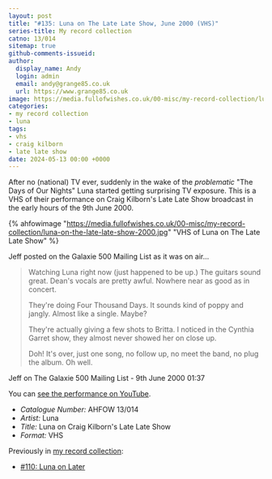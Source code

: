 ```yaml
---
layout: post
title: "#135: Luna on The Late Late Show, June 2000 (VHS)"
series-title: My record collection
catno: 13/014
sitemap: true
github-comments-issueid:
author:
  display_name: Andy
  login: admin
  email: andy@grange85.co.uk
  url: https://www.grange85.co.uk
image: https://media.fullofwishes.co.uk/00-misc/my-record-collection/luna-on-the-late-late-show-2000.jpg
categories:
- my record collection
- luna
tags:
- vhs
- craig kilborn
- late late show
date: 2024-05-13 00:00 +0000
---
```

After no (national) TV ever, suddenly in the wake of the _problematic_ "The Days of Our Nights" Luna started getting surprising TV exposure. This is a VHS of their performance on Craig Kilborn's Late Late Show broadcast in the early hours of the 9th June 2000.

{% ahfowimage "https://media.fullofwishes.co.uk/00-misc/my-record-collection/luna-on-the-late-late-show-2000.jpg" "VHS of Luna on The Late Late Show" %}

Jeff posted on the Galaxie 500 Mailing List as it was on air...

<blockquote>
<p>
Watching Luna right now (just happened to be up.)
The guitars sound great.  Dean's vocals are pretty
awful.  Nowhere near as good as in concert.
</p><p>
They're doing Four Thousand Days.  It sounds kind
of poppy and jangly.  Almost like a single.  Maybe?
</p><p>
They're actually giving a few shots to Britta.
I noticed in the Cynthia Garret show, they almost
never showed her on close up.
</p><p>
Doh!  It's over, just one song, no follow up, no meet
the band, no plug the album.  Oh well.
</p>
</blockquote>
<p class="caption">Jeff on The Galaxie 500 Mailing List - 9th June 2000 01:37 </p>

You can [see the performance on YouTube](https://www.youtube.com/watch?v=tzU1Q0qP67Q).

 - *Catalogue Number:* AHFOW 13/014
 - *Artist:* Luna
 - *Title:* Luna on Craig Kilborn's Late Late Show
 - *Format:* VHS

 Previously in [my record collection](/category/my-record-collection):
  - [#110: Luna on Later](/2024/02/15/my-record-collection-110-luna-on-later/)
